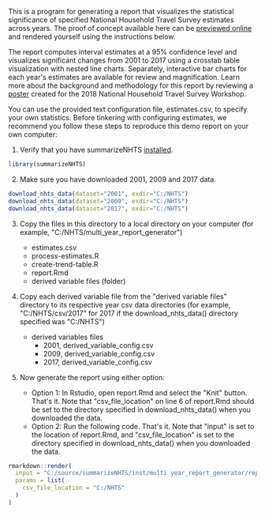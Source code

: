 This is a program for generating a report that visualizes the statistical significance of specified National Household Travel Survey estimates across years. The proof of concept available here can be [previewed online](https://rawgit.com/Westat-Transportation/summarizeNHTS/master/inst/multi_year_report_generator/report.html) and rendered yourself using the instructions below.

The report computes interval estimates at a 95% confidence level and visualizes significant changes from 2001 to 2017 using a crosstab table visualization with nested line charts. Separately, interactive bar charts for each year's estimates are available for review and magnification. Learn more about the background and methodology for this report by reviewing a [poster](Fucci,A;Cates,A.pdf) created for the 2018 National Household Travel Survey Workshop.

You can use the provided text configuration file, estimates.csv, to specify your own statistics. Before tinkering with configuring estimates, we recommend you follow these steps to reproduce this demo report on your own computer:

1. Verify that you have summarizeNHTS [installed](https://github.com/Westat-Transportation/summarizeNHTS/tree/master/inst/install).
```R
library(summarizeNHTS)
```

2. Make sure you have downloaded 2001, 2009 and 2017 data.
```R
download_nhts_data(dataset="2001", exdir="C:/NHTS")
download_nhts_data(dataset="2009", exdir="C:/NHTS")
download_nhts_data(dataset="2017", exdir="C:/NHTS")
```

3. Copy the files in this directory to a local directory on your computer (for example, "C:/NHTS/multi_year_report_generator")
	- estimates.csv
	- process-estimates.R
	- create-trend-table.R
	- report.Rmd
	- derived variable files (folder)

4. Copy each derived variable file from the "derived variable files" directory to its respective year csv data directories (for example, "C:/NHTS/csv/2017" for 2017 if the download_nhts_data() directory specified was "C:/NHTS")
	- derived variables files
		- 2001, derived_variable_config.csv
		- 2009, derived_variable_config.csv
		- 2017, derived_variable_config.csv
		
5. Now generate the report using either option:
	- Option 1: In Rstudio, open report.Rmd and select the "Knit" button. That's it. Note that "csv_file_location" on line 6 of report.Rmd should be set to the directory specified in download_nhts_data() when you downloaded the data.
	- Option 2: Run the following code. That's it. Note that "input" is set to the location of report.Rmd, and "csv_file_location" is set to the directory specified in download_nhts_data() when you downloaded the data.
```R
rmarkdown::render(
  input = "C:/source/summarizeNHTS/inst/multi_year_report_generator/report.Rmd",
  params = list(
    csv_file_location = "C:/NHTS"
  )
)
```